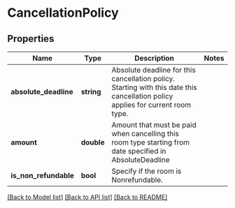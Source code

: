 # CancellationPolicy

## Properties
Name | Type | Description | Notes
------------ | ------------- | ------------- | -------------
**absolute_deadline** | **string** | Absolute deadline for this cancellation policy. Starting with this date this cancellation policy applies for current room type. | 
**amount** | **double** | Amount that must be paid when cancelling this room type starting from date specified in AbsoluteDeadline | 
**is_non_refundable** | **bool** | Specify if the room is Nonrefundable. | 

[[Back to Model list]](../README.md#documentation-for-models) [[Back to API list]](../README.md#documentation-for-api-endpoints) [[Back to README]](../README.md)


